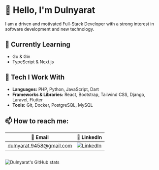 # 👋 Hello, I'm Dulnyarat

I am a driven and motivated Full-Stack Developer with a strong interest in software development and new technology.


## 🌱 Currently Learning

- Go & Gin
- TypeScript & Next.js


## 🧰 Tech I Work With

- **Languages:** PHP, Python, JavaScript, Dart
- **Frameworks & Libraries:** React, Bootstrap, Tailwind CSS, Django, Laravel, Flutter
- **Tools:** Git, Docker, PostgreSQL, MySQL


## 📫 How to reach me: 

| 📧 Email                        | 🔗 LinkedIn                                                                 |
|--------------------------------|------------------------------------------------------------------------------|
| dulnyarat.9458@gmail.com       | [![LinkedIn](https://img.shields.io/badge/-LinkedIn-0077B5?style=flat&logo=linkedin&logoColor=white)](https://www.linkedin.com/in/dulnyarat-banphatathi) |

## 
![Dulnyarat's GitHub stats](https://github-readme-stats.vercel.app/api?username=Dulnyarat9458&show_icons=true&hide_title=true&hide_border=true&include_all_commits=true&count_private=true&theme=tokyonight)
